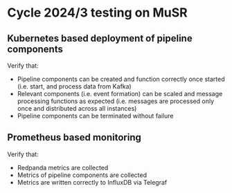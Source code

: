 # Cycle 2024/3 testing on MuSR

## Kubernetes based deployment of pipeline components

Verify that:

- Pipeline components can be created and function correctly once started (i.e. start, and process data from Kafka)
- Relevant components (i.e. event formation) can be scaled and message processing functions as expected (i.e. messages are processed only once and distributed across all instances)
- Pipeline components can be terminated without failure

## Prometheus based monitoring

Verify that:

- Redpanda metrics are collected
- Metrics of pipeline components are collected
- Metrics are written correctly to InfluxDB via Telegraf
